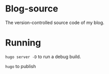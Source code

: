 # Blog-source
The version-controlled source code of my blog.

# Running
`hugo server -D` to run a debug build.

`hugo` to publish
